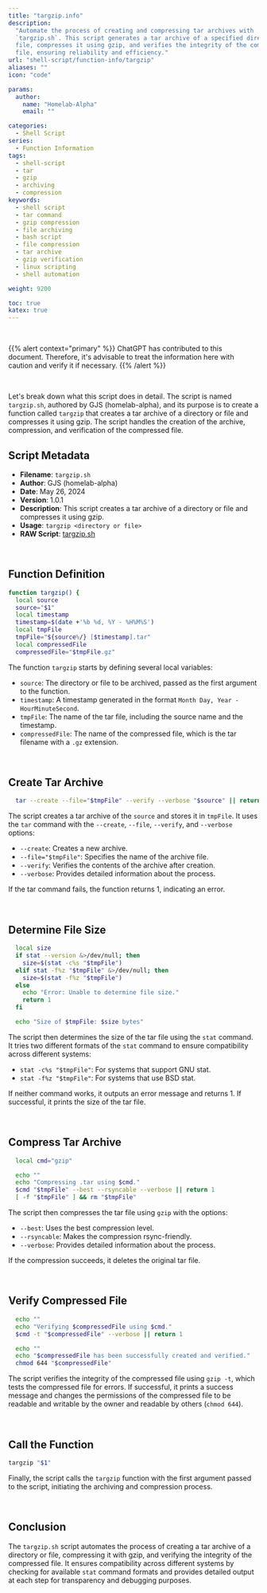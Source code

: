 ```yaml
---
title: "targzip.info"
description:
  "Automate the process of creating and compressing tar archives with
  `targzip.sh`. This script generates a tar archive of a specified directory or
  file, compresses it using gzip, and verifies the integrity of the compressed
  file, ensuring reliability and efficiency."
url: "shell-script/function-info/targzip"
aliases: ""
icon: "code"

params:
  author:
    name: "Homelab-Alpha"
    email: ""

categories:
  - Shell Script
series:
  - Function Information
tags:
  - shell-script
  - tar
  - gzip
  - archiving
  - compression
keywords:
  - shell script
  - tar command
  - gzip compression
  - file archiving
  - bash script
  - file compression
  - tar archive
  - gzip verification
  - linux scripting
  - shell automation

weight: 9200

toc: true
katex: true
---
```


<br />

{{% alert context="primary" %}}
ChatGPT has contributed to this document. Therefore, it's advisable to treat the
information here with caution and verify it if necessary. {{% /alert %}}

<br />

Let's break down what this script does in detail. The script is named
`targzip.sh`, authored by GJS (homelab-alpha), and its purpose is to create a
function called `targzip` that creates a tar archive of a directory or file and
compresses it using gzip. The script handles the creation of the archive,
compression, and verification of the compressed file.

## Script Metadata

- **Filename**: `targzip.sh`
- **Author**: GJS (homelab-alpha)
- **Date**: May 26, 2024
- **Version**: 1.0.1
- **Description**: This script creates a tar archive of a directory or file and
  compresses it using gzip.
- **Usage**: `targzip <directory or file>`
- **RAW Script**: [targzip.sh]

<br />

## Function Definition

```bash
function targzip() {
  local source
  source="$1"
  local timestamp
  timestamp=$(date +'%b %d, %Y - %H%M%S')
  local tmpFile
  tmpFile="${source%/} [$timestamp].tar"
  local compressedFile
  compressedFile="$tmpFile.gz"
```

The function `targzip` starts by defining several local variables:

- `source`: The directory or file to be archived, passed as the first argument
  to the function.
- `timestamp`: A timestamp generated in the format
  `Month Day, Year - HourMinuteSecond`.
- `tmpFile`: The name of the tar file, including the source name and the
  timestamp.
- `compressedFile`: The name of the compressed file, which is the tar filename
  with a `.gz` extension.

<br />

## Create Tar Archive

```bash
  tar --create --file="$tmpFile" --verify --verbose "$source" || return 1
```

The script creates a tar archive of the `source` and stores it in `tmpFile`. It
uses the `tar` command with the `--create`, `--file`, `--verify`, and
`--verbose` options:

- `--create`: Creates a new archive.
- `--file="$tmpFile"`: Specifies the name of the archive file.
- `--verify`: Verifies the contents of the archive after creation.
- `--verbose`: Provides detailed information about the process.

If the tar command fails, the function returns 1, indicating an error.

<br />

## Determine File Size

```bash
  local size
  if stat --version &>/dev/null; then
    size=$(stat -c%s "$tmpFile")
  elif stat -f%z "$tmpFile" &>/dev/null; then
    size=$(stat -f%z "$tmpFile")
  else
    echo "Error: Unable to determine file size."
    return 1
  fi

  echo "Size of $tmpFile: $size bytes"
```

The script then determines the size of the tar file using the `stat` command. It
tries two different formats of the `stat` command to ensure compatibility across
different systems:

- `stat -c%s "$tmpFile"`: For systems that support GNU stat.
- `stat -f%z "$tmpFile"`: For systems that use BSD stat.

If neither command works, it outputs an error message and returns 1. If
successful, it prints the size of the tar file.

<br />

## Compress Tar Archive

```bash
  local cmd="gzip"

  echo ""
  echo "Compressing .tar using $cmd."
  $cmd "$tmpFile" --best --rsyncable --verbose || return 1
  [ -f "$tmpFile" ] && rm "$tmpFile"
```

The script then compresses the tar file using `gzip` with the options:

- `--best`: Uses the best compression level.
- `--rsyncable`: Makes the compression rsync-friendly.
- `--verbose`: Provides detailed information about the process.

If the compression succeeds, it deletes the original tar file.

<br />

## Verify Compressed File

```bash
  echo ""
  echo "Verifying $compressedFile using $cmd."
  $cmd -t "$compressedFile" --verbose || return 1

  echo ""
  echo "$compressedFile has been successfully created and verified."
  chmod 644 "$compressedFile"
```

The script verifies the integrity of the compressed file using `gzip -t`, which
tests the compressed file for errors. If successful, it prints a success message
and changes the permissions of the compressed file to be readable and writable
by the owner and readable by others (`chmod 644`).

<br />

## Call the Function

```bash
targzip "$1"
```

Finally, the script calls the `targzip` function with the first argument passed
to the script, initiating the archiving and compression process.

<br />

## Conclusion

The `targzip.sh` script automates the process of creating a tar archive of a
directory or file, compressing it with gzip, and verifying the integrity of the
compressed file. It ensures compatibility across different systems by checking
for available `stat` command formats and provides detailed output at each step
for transparency and debugging purposes.

[targzip.sh]:
  https://raw.githubusercontent.com/homelab-alpha/shell-script/main/functions/targzip.sh

